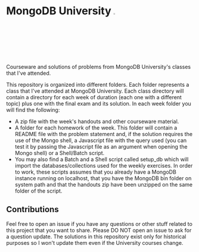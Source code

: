 # MongoDB University <img src="https://static1.squarespace.com/static/513914cde4b0f86e34bbb954/t/58d2c758725e25221a20ed53/1490208601230/mongodb-logo.png" width="3%" height="3%"/>
Courseware and solutions of problems from MongoDB University's classes that I've attended.

This repository is organized into different folders. Each folder represents a class that I've attended at MongoDB University. Each class  directory will contain a directory for each week of duration (each one with a different topic) plus one with the final exam and its solution. In each week folder you will find the following:

 - A zip file with the week's handouts and other courseware material.
 - A folder for each homework of the week. This folder will contain a README file with the problem statement and, if the solution requires the use of the Mongo shell, a Javascript file with the query used (you can test it by passing the Javascript file as an argument when opening the Mongo shell) or a Shell/Batch script.
 - You may also find a Batch and a Shell script called setup_db which will import the databases/collections used for the weekly exercises. In order to work, these scripts assumes that you already have a MongoDB instance running on localhost, that you have the MongoDB bin folder on system path and that the handouts zip have been unzipped on the same folder of the script.

## Contributions
Feel free to open an issue if you have any questions or other stuff related to this project that you want to share. Please DO NOT open an issue to ask for a question update. The solutions in this repository exist only for historical purposes so I won't update them even if the University courses change.
